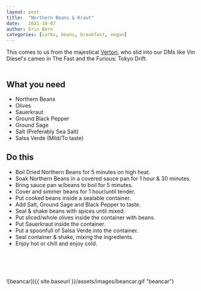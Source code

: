 ```yaml
---
layout: post
title:  "Northern Beans & Kraut"
date:   2021-10-07
author: Erin Bern
categories: [carbs, beans, breakfast, vegan]
---
```

This comes to us from the majestical [Vertori](https://mastodon.social/@vertori), who slid into our DMs like Vin Diesel's cameo in The Fast and the Furious: Tokyo Drift. <br/>
<br/>
## What you need
* Northern Beans
* Olives
* Sauerkraut
* Ground Black Pepper
* Ground Sage
* Salt (Preferably Sea Salt)
* Salsa Verde (Mild/To taste)

## Do this
* Boil Dried Northern Beans for 5 minutes on high heat.
* Soak Northern Beans in a covered sauce pan for 1 hour & 30 minutes.
* Bring sauce pan w/beans to boil for 5 minutes.
* Cover and simmer beans for 1 hour/until tender.
* Put cooked beans inside a sealable container.
* Add Salt, Ground Sage and Black Pepper to taste.
* Seal & shake beans with spices until mixed.
* Put sliced/whole olives inside the container with beans.
* Put Sauerkraut inside the container.
* Put a spoonfull of Salsa Verde into the container.
* Seal container & shake, mixing the ingredients.
* Enjoy hot or chill and enjoy cold.
<br/>
<br/>
<br/>
<br/>
![beancar]({{ site.baseurl }}/assets/images/beancar.gif "beancar")
